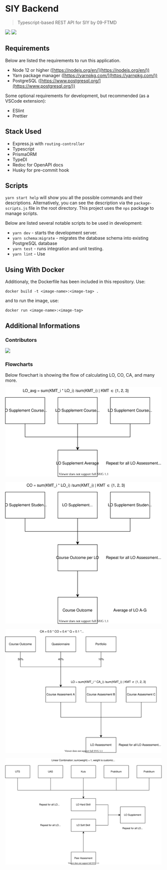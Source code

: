 # SIY Backend

> Typescript-based REST API for SIY by 09-FTMD

![](https://img.shields.io/github/license/mkamadeus/siy-backend)
![](https://img.shields.io/badge/PPL%202021-09FTMD-blue)

## Requirements

Below are listed the requirements to run this application.

- Node 12 or higher ([https://nodejs.org/en/](https://nodejs.org/en/))
- Yarn package manager ([https://yarnpkg.com/](https://yarnpkg.com/))
- PostgreSQL ([https://www.postgresql.org/](https://www.postgresql.org/))

Some optional requirements for development, but recommended (as a VSCode extension):

- ESlint
- Prettier

## Stack Used

- Express.js with `routing-controller`
- Typescript
- PrismaORM
- TypeDI
- Redoc for OpenAPI docs
- Husky for pre-commit hook

## Scripts

`yarn start help` will show you all the possible commands and their descriptions. Alternatively, you can see the description via the `package-scripts.js` file in the root directory. This project uses the `nps` package to manage scripts.

Below are listed several notable scripts to be used in development:

- `yarn dev` - starts the development server.
- `yarn schema:migrate` - migrates the database schema into existing PostgreSQL database
- `yarn test` - runs integration and unit testing.
- `yarn lint` - Use

## Using With Docker

Additionaly, the Dockerfile has been included in this repository. Use:

```
docker build -t <image-name>:<image-tag> .
```

and to run the image, use:

```
docker run <image-name>:<image-tag>
```

## Additional Informations

### Contributors

<a href="https://github.com/mkamadeus/siy-backend/graphs/contributors">
  <img src="https://contrib.rocks/image?repo=mkamadeus/siy-backend" />
</a>

### Flowcharts

Below flowchart is showing the flow of calculating LO, CO, CA, and many more.

![](./diagrams/student_assessment.drawio.svg)

![](./diagrams/course_outcome.drawio.svg)

![](./diagrams/lo_assessment.drawio.svg)

![](./diagrams/lo_supplement.drawio.svg)
